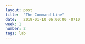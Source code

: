 ```yaml
---
layout: post
title:  "The Command Line"
date:   2019-01-10 06:00:00 -0710
week: 1
number: 2
tags: lab
---
```


